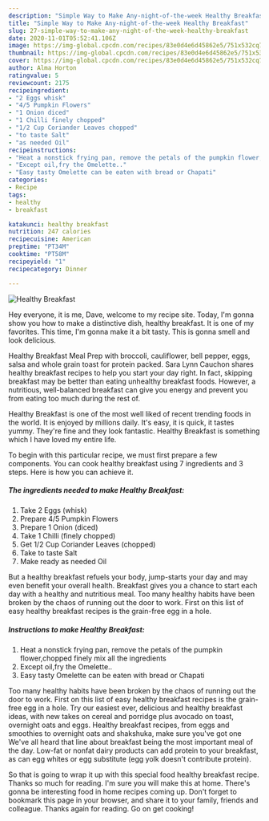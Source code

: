 ```yaml
---
description: "Simple Way to Make Any-night-of-the-week Healthy Breakfast"
title: "Simple Way to Make Any-night-of-the-week Healthy Breakfast"
slug: 27-simple-way-to-make-any-night-of-the-week-healthy-breakfast
date: 2020-11-01T05:52:41.106Z
image: https://img-global.cpcdn.com/recipes/83e0d4e6d45862e5/751x532cq70/healthy-breakfast-recipe-main-photo.jpg
thumbnail: https://img-global.cpcdn.com/recipes/83e0d4e6d45862e5/751x532cq70/healthy-breakfast-recipe-main-photo.jpg
cover: https://img-global.cpcdn.com/recipes/83e0d4e6d45862e5/751x532cq70/healthy-breakfast-recipe-main-photo.jpg
author: Alma Horton
ratingvalue: 5
reviewcount: 2175
recipeingredient:
- "2 Eggs whisk"
- "4/5 Pumpkin Flowers"
- "1 Onion diced"
- "1 Chilli finely chopped"
- "1/2 Cup Coriander Leaves chopped"
- "to taste Salt"
- "as needed Oil"
recipeinstructions:
- "Heat a nonstick frying pan, remove the petals of the pumpkin flower,chopped finely mix all the ingredients"
- "Except oil,fry the Omelette.."
- "Easy tasty Omelette can be eaten with bread or Chapati"
categories:
- Recipe
tags:
- healthy
- breakfast

katakunci: healthy breakfast 
nutrition: 247 calories
recipecuisine: American
preptime: "PT34M"
cooktime: "PT58M"
recipeyield: "1"
recipecategory: Dinner

---
```



![Healthy Breakfast](https://img-global.cpcdn.com/recipes/83e0d4e6d45862e5/751x532cq70/healthy-breakfast-recipe-main-photo.jpg)

Hey everyone, it is me, Dave, welcome to my recipe site. Today, I'm gonna show you how to make a distinctive dish, healthy breakfast. It is one of my favorites. This time, I'm gonna make it a bit tasty. This is gonna smell and look delicious.

Healthy Breakfast Meal Prep with broccoli, cauliflower, bell pepper, eggs, salsa and whole grain toast for protein packed. Sara Lynn Cauchon shares healthy breakfast recipes to help you start your day right. In fact, skipping breakfast may be better than eating unhealthy breakfast foods. However, a nutritious, well-balanced breakfast can give you energy and prevent you from eating too much during the rest of.

Healthy Breakfast is one of the most well liked of recent trending foods in the world. It is enjoyed by millions daily. It's easy, it is quick, it tastes yummy. They're fine and they look fantastic. Healthy Breakfast is something which I have loved my entire life.


To begin with this particular recipe, we must first prepare a few components. You can cook healthy breakfast using 7 ingredients and 3 steps. Here is how you can achieve it.

<!--inarticleads1-->

##### The ingredients needed to make Healthy Breakfast:

1. Take 2 Eggs (whisk)
1. Prepare 4/5 Pumpkin Flowers
1. Prepare 1 Onion (diced)
1. Take 1 Chilli (finely chopped)
1. Get 1/2 Cup Coriander Leaves (chopped)
1. Take to taste Salt
1. Make ready as needed Oil


But a healthy breakfast refuels your body, jump-starts your day and may even benefit your overall health. Breakfast gives you a chance to start each day with a healthy and nutritious meal. Too many healthy habits have been broken by the chaos of running out the door to work. First on this list of easy healthy breakfast recipes is the grain-free egg in a hole. 

<!--inarticleads2-->

##### Instructions to make Healthy Breakfast:

1. Heat a nonstick frying pan, remove the petals of the pumpkin flower,chopped finely mix all the ingredients
1. Except oil,fry the Omelette..
1. Easy tasty Omelette can be eaten with bread or Chapati


Too many healthy habits have been broken by the chaos of running out the door to work. First on this list of easy healthy breakfast recipes is the grain-free egg in a hole. Try our easiest ever, delicious and healthy breakfast ideas, with new takes on cereal and porridge plus avocado on toast, overnight oats and eggs. Healthy breakfast recipes, from eggs and smoothies to overnight oats and shakshuka, make sure you&#39;ve got one We&#39;ve all heard that line about breakfast being the most important meal of the day. Low-fat or nonfat dairy products can add protein to your breakfast, as can egg whites or egg substitute (egg yolk doesn&#39;t contribute protein). 

So that is going to wrap it up with this special food healthy breakfast recipe. Thanks so much for reading. I'm sure you will make this at home. There's gonna be interesting food in home recipes coming up. Don't forget to bookmark this page in your browser, and share it to your family, friends and colleague. Thanks again for reading. Go on get cooking!
